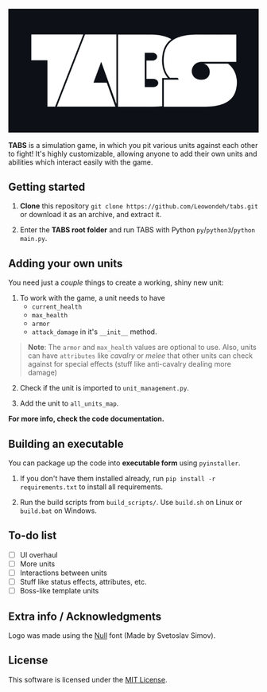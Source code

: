 ![TABS Logo](img/logo.20.png)

**TABS** is a simulation game, in which you pit various units against each other to fight! It's highly customizable, allowing anyone to add their own units and abilities which interact easily with the game.

## Getting started

1. **Clone** this repository ```git clone https://github.com/Leowondeh/tabs.git``` or download it as an archive, and extract it.

2. Enter the **TABS root folder** and run TABS with Python ```py```/```python3```/```python``` ```main.py```.

## Adding your own units

You need just a *couple* things to create a working, shiny new unit:

1. To work with the game, a unit needs to have 
    - ```current_health```
    - ```max_health```
    - ```armor```
    - ```attack_damage```
in it's `__init__` method.

> **Note**: The ```armor``` and ```max_health``` values are optional to use. Also, units can have ```attributes``` like *cavalry* or *melee* that other units can check against for special effects (stuff like anti-cavalry dealing more damage)

2. Check if the unit is imported to ```unit_management.py```.

3. Add the unit to ```all_units_map```.

**For more info, check the code documentation.**

## Building an executable

You can package up the code into **executable form** using ```pyinstaller```.

1. If you don't have them installed already, run ```pip install -r requirements.txt``` to install all requirements.

2. Run the build scripts from ```build_scripts/```. Use ```build.sh``` on Linux or ```build.bat``` on Windows. 

## To-do list

- [ ] UI overhaul
- [ ] More units
- [ ] Interactions between units
- [ ] Stuff like status effects, attributes, etc.
- [ ] Boss-like template units

## Extra info / Acknowledgments

Logo was made using the [Null](https://www.fontfabric.com/fonts/null/#font-styles) font (Made by Svetoslav Simov).

## License

This software is licensed under the [MIT License](https://en.wikipedia.org/wiki/MIT_License).